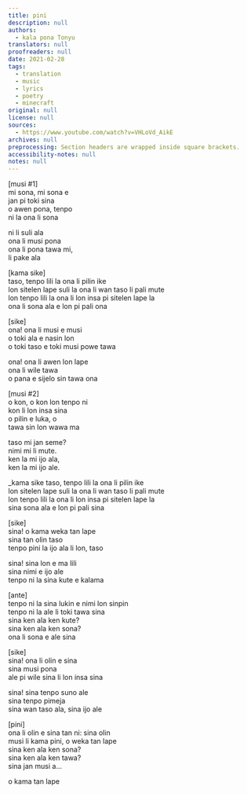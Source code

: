 ```yaml
---
title: pini
description: null
authors:
  - kala pona Tonyu
translators: null
proofreaders: null
date: 2021-02-28
tags:
  - translation
  - music
  - lyrics
  - poetry
  - minecraft
original: null
license: null
sources:
  - https://www.youtube.com/watch?v=VHLoVd_AikE
archives: null
preprocessing: Section headers are wrapped inside square brackets.
accessibility-notes: null
notes: null
---
```


\[musi #1]  \
mi sona, mi sona e  \
jan pi toki sina  \
o awen pona, tenpo  \
ni la ona li sona

ni li suli ala  \
ona li musi pona  \
ona li pona tawa mi,  \
li pake ala

\[kama sike]  \
taso, tenpo lili la ona li pilin ike  \
lon sitelen lape suli la ona li wan taso li pali mute  \
lon tenpo lili la ona li lon insa pi sitelen lape la  \
ona li sona ala e lon pi pali ona

\[sike]  \
ona! ona li musi e musi  \
o toki ala e nasin lon  \
o toki taso e toki musi powe tawa

ona! ona li awen lon lape  \
ona li wile tawa  \
o pana e sijelo sin tawa ona

\[musi #2]  \
o kon, o kon lon tenpo ni  \
kon li lon insa sina  \
o pilin e luka, o  \
tawa sin lon wawa ma

taso mi jan seme?  \
nimi mi li mute.  \
ken la mi ijo ala,  \
ken la mi ijo ale.

_kama sike
taso, tenpo lili la ona li pilin ike  \
lon sitelen lape suli la ona li wan taso li pali mute  \
lon tenpo lili la ona li lon insa pi sitelen lape la  \
sina sona ala e lon pi pali sina

\[sike]  \
sina! o kama weka tan lape  \
sina tan olin taso  \
tenpo pini la ijo ala li lon, taso

sina! sina lon e ma lili  \
sina nimi e ijo ale  \
tenpo ni la sina kute e kalama

\[ante]  \
tenpo ni la sina lukin e nimi lon sinpin  \
tenpo ni la ale li toki tawa sina  \
sina ken ala ken kute?  \
sina ken ala ken sona?  \
ona li sona e ale sina

\[sike]  \
sina! ona li olin e sina  \
sina musi pona  \
ale pi wile sina li lon insa sina

sina! sina tenpo suno ale  \
sina tenpo pimeja  \
sina wan taso ala, sina ijo ale

\[pini]  \
ona li olin e sina tan ni: sina olin  \
musi li kama pini, o weka tan lape  \
sina ken ala ken sona?  \
sina ken ala ken tawa?  \
sina jan musi a...

o kama tan lape
